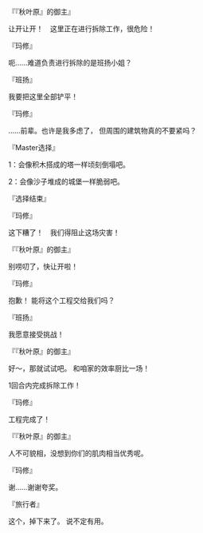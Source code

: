『『秋叶原』的御主』

让开让开！　这里正在进行拆除工作，很危险！

『玛修』

呃……难道负责进行拆除的是班扬小姐？

『班扬』

我要把这里全部铲平！

『玛修』

……前辈。也许是我多虑了，
但周围的建筑物真的不要紧吗？

『Master选择』

1：会像积木搭成的塔一样顷刻倒塌吧。

2：会像沙子堆成的城堡一样脆弱吧。

『选择结束』

『玛修』

这下糟了！　我们得阻止这场灾害！

『『秋叶原』的御主』

别唠叨了，快让开啦！

『玛修』

抱歉！
能将这个工程交给我们吗？

『班扬』

我愿意接受挑战！

『『秋叶原』的御主』

好～，那就试试吧。
和咱家的效率厨比一场！

1回合内完成拆除工作！

『玛修』

工程完成了！

『『秋叶原』的御主』

人不可貌相，没想到你们的肌肉相当优秀呢。

『玛修』

谢……谢谢夸奖。

『旅行者』

这个，掉下来了。
说不定有用。

